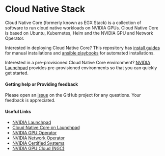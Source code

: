 # Cloud Native Stack 

Cloud Native Core (formerly known as EGX Stack) is a collection of software to run cloud native workloads on NVIDIA GPUs. Cloud Native Core is based on Ubuntu, Kubernetes, Helm and the NVIDIA GPU and Network Operator.

Interested in deploying Cloud Native Core? This repository has [install guides](https://github.com/NVIDIA/egx-platform/tree/master/install-guides) for manual installations and [ansible playbooks](https://github.com/NVIDIA/egx-platform/tree/master/playbooks) for automated installations.

Interested in a pre-provisioned Cloud Native Core environment? [NVIDIA Launchpad](https://docs.nvidia.com/launchpad/egx-stack/overview.html) provides pre-provisioned environments so that you can quickly get started.

#### Getting help or Providing feedback

Please open an [issue](https://github.com/NVIDIA/egx-platform/issues) on the GitHub project for any questions. Your feedback is appreciated.

#### Useful Links
- [NVIDIA Launchpad](https://LINK_TBD)
- [Cloud Native Core on Launchpad](https://LINK_TBD)
- [NVIDIA GPU Operator](https://LINK_TBD)
- [NVIDIA Network Operator](https://LINK_TBD)
- [NVIDIA Certified Systems](https://LINK_TBD)
- [NVIDIA GPU Cloud (NGC)](https://LINK_TBD)
